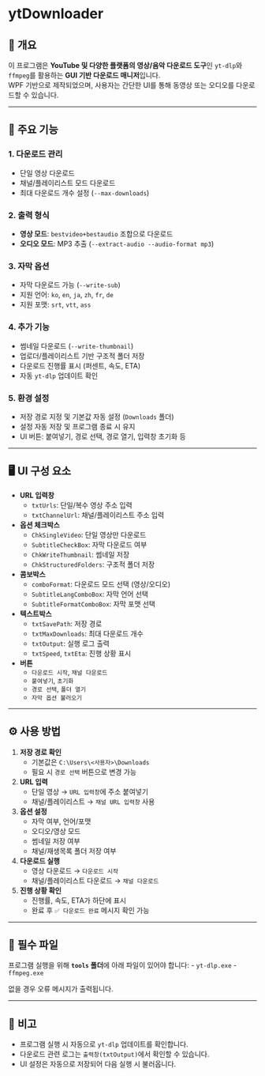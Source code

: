 # ytDownloader

## 📌 개요

이 프로그램은 **YouTube 및 다양한 플랫폼의 영상/음악 다운로드 도구**인
`yt-dlp`와 `ffmpeg`를 활용하는 **GUI 기반 다운로드 매니저**입니다.\
WPF 기반으로 제작되었으며, 사용자는 간단한 UI를 통해 동영상 또는
오디오를 다운로드할 수 있습니다.

------------------------------------------------------------------------

## 🚀 주요 기능

### 1. **다운로드 관리**

-   단일 영상 다운로드
-   채널/플레이리스트 모드 다운로드
-   최대 다운로드 개수 설정 (`--max-downloads`)

### 2. **출력 형식**

-   **영상 모드**: `bestvideo+bestaudio` 조합으로 다운로드
-   **오디오 모드**: MP3 추출 (`--extract-audio --audio-format mp3`)

### 3. **자막 옵션**

-   자막 다운로드 가능 (`--write-sub`)
-   지원 언어: `ko`, `en`, `ja`, `zh`, `fr`, `de`
-   지원 포맷: `srt`, `vtt`, `ass`

### 4. **추가 기능**

-   썸네일 다운로드 (`--write-thumbnail`)
-   업로더/플레이리스트 기반 구조적 폴더 저장
-   다운로드 진행률 표시 (퍼센트, 속도, ETA)
-   자동 `yt-dlp` 업데이트 확인

### 5. **환경 설정**

-   저장 경로 지정 및 기본값 자동 설정 (`Downloads` 폴더)
-   설정 자동 저장 및 프로그램 종료 시 유지
-   UI 버튼: 붙여넣기, 경로 선택, 경로 열기, 입력창 초기화 등

------------------------------------------------------------------------

## 🖥️ UI 구성 요소

-   **URL 입력창**
    -   `txtUrls`: 단일/복수 영상 주소 입력
    -   `txtChannelUrl`: 채널/플레이리스트 주소 입력
-   **옵션 체크박스**
    -   `ChkSingleVideo`: 단일 영상만 다운로드
    -   `SubtitleCheckBox`: 자막 다운로드 여부
    -   `ChkWriteThumbnail`: 썸네일 저장
    -   `ChkStructuredFolders`: 구조적 폴더 저장
-   **콤보박스**
    -   `comboFormat`: 다운로드 모드 선택 (영상/오디오)
    -   `SubtitleLangComboBox`: 자막 언어 선택
    -   `SubtitleFormatComboBox`: 자막 포맷 선택
-   **텍스트박스**
    -   `txtSavePath`: 저장 경로
    -   `txtMaxDownloads`: 최대 다운로드 개수
    -   `txtOutput`: 실행 로그 출력
    -   `txtSpeed`, `txtEta`: 진행 상황 표시
-   **버튼**
    -   `다운로드 시작`, `채널 다운로드`
    -   `붙여넣기`, `초기화`
    -   `경로 선택`, `폴더 열기`
    -   `자막 옵션 불러오기`

------------------------------------------------------------------------

## ⚙️ 사용 방법

1.  **저장 경로 확인**
    -   기본값은 `C:\Users\<사용자>\Downloads`
    -   필요 시 `경로 선택` 버튼으로 변경 가능
2.  **URL 입력**
    -   단일 영상 → `URL 입력창`에 주소 붙여넣기
    -   채널/플레이리스트 → `채널 URL 입력창` 사용
3.  **옵션 설정**
    -   자막 여부, 언어/포맷
    -   오디오/영상 모드
    -   썸네일 저장 여부
    -   채널/재생목록 폴더 저장 여부
4.  **다운로드 실행**
    -   영상 다운로드 → `다운로드 시작`
    -   채널/플레이리스트 다운로드 → `채널 다운로드`
5.  **진행 상황 확인**
    -   진행률, 속도, ETA가 하단에 표시
    -   완료 후 `✅ 다운로드 완료` 메시지 확인 가능

------------------------------------------------------------------------

## 📂 필수 파일

프로그램 실행을 위해 **`tools` 폴더**에 아래 파일이 있어야 합니다: -
`yt-dlp.exe` - `ffmpeg.exe`

없을 경우 오류 메시지가 출력됩니다.

------------------------------------------------------------------------

## 📝 비고

-   프로그램 실행 시 자동으로 `yt-dlp` 업데이트를 확인합니다.
-   다운로드 관련 로그는 `출력창(txtOutput)`에서 확인할 수 있습니다.
-   UI 설정은 자동으로 저장되어 다음 실행 시 불러옵니다.
